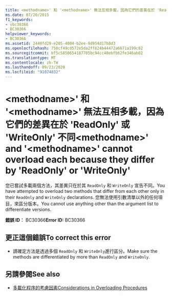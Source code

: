 ```yaml
---
title: <methodname>' 和 '<methodname>' 無法互相多載，因為它們的差異在於 'ReadOnly' 或 'WriteOnly' 不同
ms.date: 07/20/2015
f1_keywords:
- vbc30366
- BC30366
helpviewer_keywords:
- BC30366
ms.assetid: 2440fd29-e205-4004-b2ee-9d954d17b8d3
ms.openlocfilehash: 750cf49cd572e5da2ff624b44472a6671a199c82
ms.sourcegitcommit: bf5c5850654187705bc94cc40ebfb62fe346ab02
ms.translationtype: MT
ms.contentlocale: zh-TW
ms.lasthandoff: 09/23/2020
ms.locfileid: "91074832"
---
```

# <a name="methodname-and-methodname-cannot-overload-each-because-they-differ-by-readonly-or-writeonly"></a><span data-ttu-id="5f231-102">\<methodname>' 和 '\<methodname>' 無法互相多載，因為它們的差異在於 'ReadOnly' 或 'WriteOnly' 不同</span><span class="sxs-lookup"><span data-stu-id="5f231-102">\<methodname>' and '\<methodname>' cannot overload each because they differ by 'ReadOnly' or 'WriteOnly'</span></span>

<span data-ttu-id="5f231-103">您已嘗試多載兩個方法，其差異只在於其 `ReadOnly` 和 `WriteOnly` 宣告不同。</span><span class="sxs-lookup"><span data-stu-id="5f231-103">You have attempted to overload two methods that differ from each other only in their `ReadOnly` and `WriteOnly` declarations.</span></span> <span data-ttu-id="5f231-104">您無法使用引數清單以外的任何項目，來區分版本。</span><span class="sxs-lookup"><span data-stu-id="5f231-104">You cannot use anything other than the argument list to differentiate versions.</span></span>  
  
 <span data-ttu-id="5f231-105">**錯誤 ID︰** BC30366</span><span class="sxs-lookup"><span data-stu-id="5f231-105">**Error ID:** BC30366</span></span>  
  
## <a name="to-correct-this-error"></a><span data-ttu-id="5f231-106">更正這個錯誤</span><span class="sxs-lookup"><span data-stu-id="5f231-106">To correct this error</span></span>  
  
- <span data-ttu-id="5f231-107">請確定方法是透過多個 `ReadOnly` 和 `WriteOnly`進行區分。</span><span class="sxs-lookup"><span data-stu-id="5f231-107">Make sure the methods are differentiated by more than `ReadOnly` and `WriteOnly`.</span></span>  
  
## <a name="see-also"></a><span data-ttu-id="5f231-108">另請參閱</span><span class="sxs-lookup"><span data-stu-id="5f231-108">See also</span></span>

- [<span data-ttu-id="5f231-109">多載化程序的考慮因素</span><span class="sxs-lookup"><span data-stu-id="5f231-109">Considerations in Overloading Procedures</span></span>](../programming-guide/language-features/procedures/considerations-in-overloading-procedures.md)

